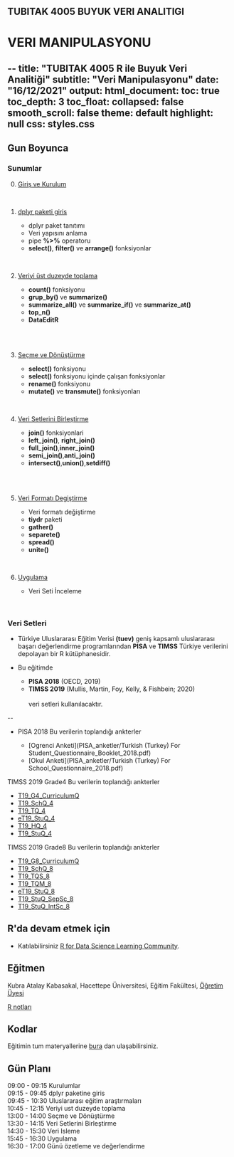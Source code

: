 ## TUBITAK 4005 BUYUK VERI ANALITIGI 


# VERI MANIPULASYONU 


--
title: "TUBITAK 4005 R ile Buyuk Veri Analitiği"
subtitle: "Veri Manipulasyonu"
date: "16/12/2021"
output: 
  html_document:
    toc: true
    toc_depth: 3
    toc_float: 
      collapsed: false
      smooth_scroll: false
    theme:  default
    highlight: null
    css: styles.css
---



## Gun Boyunca 

### Sunumlar

0. [Giriş ve Kurulum](sunum/00.html)  
<br>

1. [dplyr paketi giris](sunum/01.html)
 
   - dplyr paket tanıtımı
   - Veri yapısını anlama
   - pipe **%>%** operatoru
   - **select()**, **filter()** ve **arrange()** fonksiyonlar <br>
<br>

2. [Veriyi üst duzeyde toplama](sunum/02.html)

   - **count()** fonksiyonu
   - **grup_by()** ve **summarize()**
   - **summarize_all()** ve **summarize_if()** ve **summarize_at()**
   - **top_n()** 
   - **DataEditR** 
   <br>
<br>

3. [Seçme ve Dönüştürme](sunum/03.html)

   - **select()** fonksiyonu
   - **select()** fonksiyonu içinde çalışan fonksiyonlar
   - **rename()** fonksiyonu
   - **mutate()** ve **transmute()** fonksiyonları <br>
<br>

4. [Veri Setlerini Birleştirme](sunum/04.html)

   - **join()** fonksiyonlari
   - **left_join()**, **right_join()**
   - **full_join()**,**inner_join()**
   - **semi_join()**,**anti_join()**
   - **intersect()**,**union()**,**setdiff()**
   <br>
   
<br>

5. [Veri Formatı Degiştirme](sunum/05.html)

   - Veri formatı değiştirme
   - **tiydr** paketi
   - **gather()**
   - **separete()**
   - **spread()**
   - **unite()** <br>
<br>
   
6. [Uygulama](sunum/06.html)

   - Veri Seti İnceleme <br>
<br>
  


### Veri Setleri


- Türkiye Uluslararası Eğitim Verisi **(tuev)** geniş kapsamlı uluslararası başarı değerlendirme programlarından **PISA** ve **TIMSS** Türkiye verilerini depolayan bir R kütüphanesidir. 

- Bu eğitimde 
  - **PISA 2018** (OECD, 2019) <br>      
  - **TIMSS 2019** (Mullis, Martin, Foy, Kelly, & Fishbein; 2020) <br>  
veri setleri kullanılacaktır. 

-- 
- PISA 2018 Bu verilerin toplandığı ankterler

   - [Ogrenci Anketi](PISA_anketler/Turkish (Turkey) For Student_Questionnaire_Booklet_2018.pdf)
   - [Okul Anketi](PISA_anketler/Turkish (Turkey) For School_Questionnaire_2018.pdf)

TIMSS 2019 Grade4 Bu verilerin toplandığı ankterler

   - [T19_G4_CurriculumQ](TIMSS_anketler/questionnaires_4/T19_G4_CurriculumQ.pdf)
   - [T19_SchQ_4](TIMSS_anketler/questionnaires_4/T19_SchQ_4.pdf)
   - [T19_TQ_4](TIMSS_anketler/questionnaires_4/T19_TQ_4.pdf)
   - [eT19_StuQ_4](TIMSS_anketler/questionnaires_4/eT19_StuQ_4.pdf)
   - [T19_HQ_4](TIMSS_anketler/questionnaires_4/T19_HQ_4.pdf)
   - [T19_StuQ_4](TIMSS_anketler/questionnaires_4/T19_StuQ_4.pdf)


TIMSS 2019 Grade8 Bu verilerin toplandığı ankterler

   - [T19_G8_CurriculumQ](TIMSS_anketler/questionnaires_8/T19_G8_CurriculumQ.pdf)
   - [T19_SchQ_8](TIMSS_anketler/questionnaires_4/T19_SchQ_8.pdf)
   - [T19_TQS_8](TIMSS_anketler/questionnaires_4/T19_TQS_8.pdf)
   - [T19_TQM_8](TIMSS_anketler/questionnaires_4/T19_TQM_8.pdf)
   - [eT19_StuQ_8](TIMSS_anketler/questionnaires_4/eT19_StuQ_8.pdf)
   - [T19_StuQ_SepSc_8](TIMSS_anketler/questionnaires_4/T19_StuQ_SepSc_8.pdf)
   - [T19_StuQ_IntSc_8](TIMSS_anketler/questionnaires_4/T19_StuQ_IntSc_8.pdf)

## R'da devam etmek için

- Katılabilirsiniz [R for Data Science Learning Community](https://www.rfordatasci.com/).

## Eğitmen

Kubra Atalay Kabasakal, Hacettepe Üniversitesi, Eğitim Fakültesi, [Öğretim Üyesi](https://avesis.hacettepe.edu.tr/katalay)
<br>

[R notları](http://www.rpubs.com/kkatalayders)   


## Kodlar
Eğitimin tum materyallerine [bura](https://github.com/atalay-k/veri_duzenleme.git) 
dan ulaşabilirsiniz.



## Gün Planı

09:00 - 09:15 Kurulumlar 
<br>
09:15 - 09:45  dplyr paketine giris
<br>
09:45 - 10:30 Uluslararası eğitim araştırmaları
<br> 
10:45 - 12:15 Veriyi ust duzeyde toplama
<br>
13:00 - 14:00 Seçme ve Dönüştürme
<br>
13:30 - 14:15 Veri Setlerini Birleştirme
<br>
14:30 - 15:30 Veri Isleme
<br>
15:45 - 16:30 Uygulama
<br>
16:30 - 17:00 Günü özetleme ve değerlendirme
<br>



